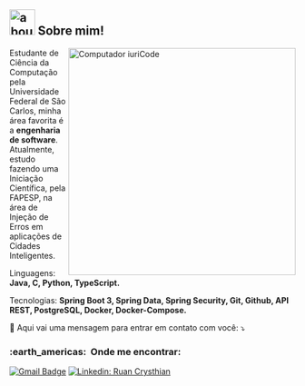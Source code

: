 
## <img width="45" alt="about" src="https://raw.github.com/elizarov/elizarov/master/about.png"> Sobre mim!

<img src="https://raw.githubusercontent.com/MicaelliMedeiros/micaellimedeiros/master/image/computer-illustration.png" min-width="400px" max-width="400px" width="400px" align="right" alt="Computador iuriCode">

<p align="left"> 
  Estudante de Ciência da Computação pela Universidade Federal de São Carlos, minha área favorita é a <strong>engenharia de software</strong>.<br>
  Atualmente, estudo fazendo uma Iniciação Científica, pela FAPESP, na área de Injeção de Erros em aplicações de Cidades Inteligentes.
</p>

<p align="left">
  Linguagens: <strong>Java, C, Python, TypeScript.</strong>
</p>

<p align="left">
  Tecnologias: <strong>Spring Boot 3, Spring Data, Spring Security, Git, Github, API REST, PostgreSQL, Docker, Docker-Compose.</strong>
</p>

<p align="left">
  💌 Aqui vai uma mensagem para entrar em contato com você: ⤵️
</p>

<h3> :earth_americas: &nbsp;Onde me encontrar: </h3> 

[![Gmail Badge](https://img.shields.io/badge/-ruanlima155@gmail.com-006bed?style=flat-square&logo=Gmail&logoColor=white&link=mailto:ruanlima155@gmail.com)](mailto:ruanlima155@gmail.com)
[![Linkedin: Ruan Crysthian](https://img.shields.io/badge/-Ruan_Crysthian-blue?style=flat-square&logo=Linkedin&logoColor=white&link=https://www.linkedin.com/in/ruan-crysthian/)](https://www.linkedin.com/in/ruan-crysthian/)

